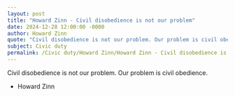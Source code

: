 ```yaml
---
layout: post
title: "Howard Zinn - Civil disobedience is not our problem"
date: 2024-12-28 12:00:00 -0000
author: Howard Zinn
quote: "Civil disobedience is not our problem. Our problem is civil obedience."
subject: Civic duty
permalink: /Civic duty/Howard Zinn/Howard Zinn - Civil disobedience is not our problem
---
```


Civil disobedience is not our problem. Our problem is civil obedience.

- Howard Zinn
